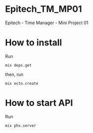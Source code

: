 # Epitech_TM_MP01
Epitech - Time Manager - Mini Project 01

# How to install
Run

```mix deps.get```

then, run

```mix ecto.create```

# How to start API

Run

```mix phx.server```

